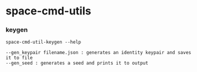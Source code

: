 # space-cmd-utils

### keygen

```
space-cmd-util-keygen --help
```

```
--gen_keypair filename.json : generates an identity keypair and saves it to file
--gen_seed : generates a seed and prints it to output
```
